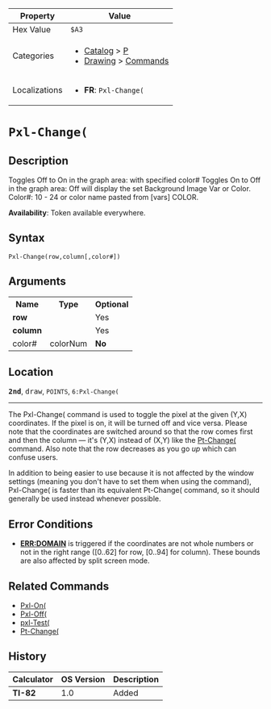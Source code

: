 | Property      | Value |
|---------------|-------|
| Hex Value     | `$A3`|
| Categories    | <ul><li>[Catalog](<../categories/Catalog.md>) > [P](<../categories/Catalog.md#P>)</li><li>[Drawing](<../categories/Drawing.md>) > [Commands](<../categories/Drawing.md#Commands>)</li></ul> |
| Localizations | <ul><li><b>FR</b>: `Pxl-Change(`</li></ul> |

# `Pxl-Change(`

## Description
Toggles Off to On in the graph area: with specified color# Toggles On to Off in the graph area: Off will display the set Background Image Var or Color.
Color#: 10 - 24 or color name pasted from [vars] COLOR.


<b>Availability</b>: Token available everywhere.

## Syntax
`Pxl-Change(row,column[,color#])`

## Arguments
<table>
<tr><th>Name</th><th>Type</th><th>Optional</th></tr>

<tr><td><b>row</b></td><td></td><td>Yes</td></tr>

<tr><td><b>column</b></td><td></td><td>Yes</td></tr>

<tr><td>color#</td><td>colorNum</td><td><b>No</b></td></tr>

</table>

## Location
<tt><kbd><b>2nd</b></kbd></tt>, <kbd>draw</kbd>, `POINTS`, `6:Pxl-Change(`
<hr>

The Pxl-Change( command is used to toggle the pixel at the given (Y,X) coordinates. If the pixel is on, it will be turned off and vice versa. Please note that the coordinates are switched around so that the row comes first and then the column — it's (Y,X) instead of (X,Y) like the [Pt-Change(](/pt-change) command. Also note that the row decreases as you go _up_ which can confuse users.

In addition to being easier to use because it is not affected by the window settings (meaning you don't have to set them when using the command), Pxl-Change( is faster than its equivalent Pt-Change( command, so it should generally be used instead whenever possible.

## Error Conditions

*   **[ERR:DOMAIN](/errors#domain)** is triggered if the coordinates are not whole numbers or not in the right range ([0..62] for row, [0..94] for column). These bounds are also affected by split screen mode.

## Related Commands

*   [Pxl-On(](/pxl-on)
*   [Pxl-Off(](/pxl-off)
*   [pxl-Test(](/pxl-test)
*   [Pt-Change(](/pt-change)

## History
| Calculator | OS Version | Description |
|------------|------------|-------------|
| <b>TI-82</b> | 1.0 | Added |


